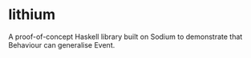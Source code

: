 lithium
=======

A proof-of-concept Haskell library built on Sodium to demonstrate that Behaviour can generalise Event.

